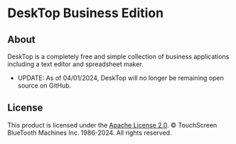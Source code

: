 # DeskTop Business Edition

## About

DeskTop is a completely free and simple collection of business applications including a text editor and spreadsheet maker.

- UPDATE: As of 04/01/2024, DeskTop will no longer be remaining open source on GitHub.

## License

This product is licensed under the [Apache License 2.0](https://github.com/TouchScreen-BlueTooth-Machines/DeskTop/blob/main/LICENSE). © TouchScreen BlueTooth Machines Inc. 1986-2024. All rights reserved.
